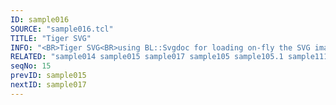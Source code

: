 ```yaml
---
ID: sample016
SOURCE: "sample016.tcl"
TITLE: "Tiger SVG"
INFO: "<BR>Tiger SVG<BR>using BL::Svgdoc for loading on-fly the SVG image<BR>Interactive Animation"
RELATED: "sample014 sample015 sample017 sample105 sample105.1 sample111 sample112 sample143"
seqNo: 15
prevID: sample015
nextID: sample017
---
```


